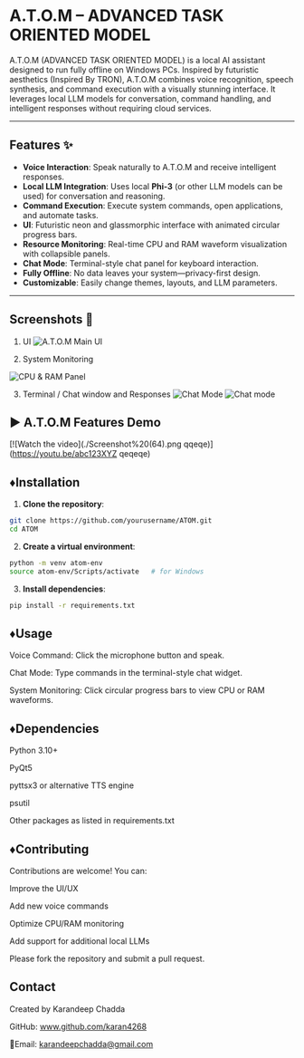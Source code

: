 # A.T.O.M – ADVANCED TASK ORIENTED MODEL 

A.T.O.M (ADVANCED TASK ORIENTED MODEL) is a local AI assistant designed to run fully offline on Windows PCs. 
Inspired by futuristic aesthetics (Inspired By TRON), A.T.O.M combines voice recognition, speech synthesis, and command execution with a visually stunning interface.
It leverages local LLM models for conversation, command handling, and intelligent responses without requiring cloud services.

---

## Features ✨

- **Voice Interaction**: Speak naturally to A.T.O.M and receive intelligent responses.  
- **Local LLM Integration**: Uses local **Phi-3** (or other LLM models can be used) for conversation and reasoning.  
- **Command Execution**: Execute system commands, open applications, and automate tasks.  
- **UI**: Futuristic neon and glassmorphic interface with animated circular progress bars.  
- **Resource Monitoring**: Real-time CPU and RAM waveform visualization with collapsible panels.  
- **Chat Mode**: Terminal-style chat panel for keyboard interaction.  
- **Fully Offline**: No data leaves your system—privacy-first design.  
- **Customizable**: Easily change themes, layouts, and LLM parameters.

---

## Screenshots 📸

 1. UI
![A.T.O.M Main UI](https://private-user-images.githubusercontent.com/132059932/488887579-056b8187-fd88-4c9f-a3be-66119a517660.png?jwt=eyJ0eXAiOiJKV1QiLCJhbGciOiJIUzI1NiJ9.eyJpc3MiOiJnaXRodWIuY29tIiwiYXVkIjoicmF3LmdpdGh1YnVzZXJjb250ZW50LmNvbSIsImtleSI6ImtleTUiLCJleHAiOjE3NTc2OTEwNzgsIm5iZiI6MTc1NzY5MDc3OCwicGF0aCI6Ii8xMzIwNTk5MzIvNDg4ODg3NTc5LTA1NmI4MTg3LWZkODgtNGM5Zi1hM2JlLTY2MTE5YTUxNzY2MC5wbmc_WC1BbXotQWxnb3JpdGhtPUFXUzQtSE1BQy1TSEEyNTYmWC1BbXotQ3JlZGVudGlhbD1BS0lBVkNPRFlMU0E1M1BRSzRaQSUyRjIwMjUwOTEyJTJGdXMtZWFzdC0xJTJGczMlMkZhd3M0X3JlcXVlc3QmWC1BbXotRGF0ZT0yMDI1MDkxMlQxNTI2MThaJlgtQW16LUV4cGlyZXM9MzAwJlgtQW16LVNpZ25hdHVyZT02MjNlOWVkYjJmMDVjZTJlZTYwMGM4YmNkOThmNTFlZDI3YTcxNjUwZjU4NTVmNTA2ZDY3YTJlNzMxNzE2M2ZiJlgtQW16LVNpZ25lZEhlYWRlcnM9aG9zdCJ9.OdIvQnmzFE7UCG-P8KJFd3Zflt1-c5PBGVj46xE2gDE)

2. System Monitoring

![CPU & RAM Panel](https://private-user-images.githubusercontent.com/132059932/488887837-ac377cfa-d6e2-43a8-bad6-86eb628339fb.png?jwt=eyJ0eXAiOiJKV1QiLCJhbGciOiJIUzI1NiJ9.eyJpc3MiOiJnaXRodWIuY29tIiwiYXVkIjoicmF3LmdpdGh1YnVzZXJjb250ZW50LmNvbSIsImtleSI6ImtleTUiLCJleHAiOjE3NTc2OTEyMjgsIm5iZiI6MTc1NzY5MDkyOCwicGF0aCI6Ii8xMzIwNTk5MzIvNDg4ODg3ODM3LWFjMzc3Y2ZhLWQ2ZTItNDNhOC1iYWQ2LTg2ZWI2MjgzMzlmYi5wbmc_WC1BbXotQWxnb3JpdGhtPUFXUzQtSE1BQy1TSEEyNTYmWC1BbXotQ3JlZGVudGlhbD1BS0lBVkNPRFlMU0E1M1BRSzRaQSUyRjIwMjUwOTEyJTJGdXMtZWFzdC0xJTJGczMlMkZhd3M0X3JlcXVlc3QmWC1BbXotRGF0ZT0yMDI1MDkxMlQxNTI4NDhaJlgtQW16LUV4cGlyZXM9MzAwJlgtQW16LVNpZ25hdHVyZT1kYzEyM2MyZmYzYWIyNjg5MTY0NjJkMjEzNjJmZWY5OTcwZDhjOTcwYjYwZjgwY2QyMDEyYWE4NmJkODU5NjgxJlgtQW16LVNpZ25lZEhlYWRlcnM9aG9zdCJ9.85k6OxoQ_T5u0WFR1BGzKBF_W55i2wOxXaDFAtIhBmA)

3. Terminal / Chat window and Responses 
![Chat Mode](https://private-user-images.githubusercontent.com/132059932/488888016-0d64c8d4-6cfe-49b3-8878-a2c5dbb32254.png?jwt=eyJ0eXAiOiJKV1QiLCJhbGciOiJIUzI1NiJ9.eyJpc3MiOiJnaXRodWIuY29tIiwiYXVkIjoicmF3LmdpdGh1YnVzZXJjb250ZW50LmNvbSIsImtleSI6ImtleTUiLCJleHAiOjE3NTc2OTEyMjgsIm5iZiI6MTc1NzY5MDkyOCwicGF0aCI6Ii8xMzIwNTk5MzIvNDg4ODg4MDE2LTBkNjRjOGQ0LTZjZmUtNDliMy04ODc4LWEyYzVkYmIzMjI1NC5wbmc_WC1BbXotQWxnb3JpdGhtPUFXUzQtSE1BQy1TSEEyNTYmWC1BbXotQ3JlZGVudGlhbD1BS0lBVkNPRFlMU0E1M1BRSzRaQSUyRjIwMjUwOTEyJTJGdXMtZWFzdC0xJTJGczMlMkZhd3M0X3JlcXVlc3QmWC1BbXotRGF0ZT0yMDI1MDkxMlQxNTI4NDhaJlgtQW16LUV4cGlyZXM9MzAwJlgtQW16LVNpZ25hdHVyZT1lMmY3YTBmOTc2NWM1ZDMwNDhhNzg1MWVjOTk1ZGFkZjY5ZmQzZWFiMDNjZDliNTY2YjgyZjc1ODJkYmQzOTNkJlgtQW16LVNpZ25lZEhlYWRlcnM9aG9zdCJ9.C7c9a2iCXFrugqquQp4epvpnCyTlUBsv_G0-_1AHT5c)
![Chat mode](https://private-user-images.githubusercontent.com/132059932/488888117-1be2d4b5-b110-4830-a39b-5a915b93599a.png?jwt=eyJ0eXAiOiJKV1QiLCJhbGciOiJIUzI1NiJ9.eyJpc3MiOiJnaXRodWIuY29tIiwiYXVkIjoicmF3LmdpdGh1YnVzZXJjb250ZW50LmNvbSIsImtleSI6ImtleTUiLCJleHAiOjE3NTc2OTEyMjgsIm5iZiI6MTc1NzY5MDkyOCwicGF0aCI6Ii8xMzIwNTk5MzIvNDg4ODg4MTE3LTFiZTJkNGI1LWIxMTAtNDgzMC1hMzliLTVhOTE1YjkzNTk5YS5wbmc_WC1BbXotQWxnb3JpdGhtPUFXUzQtSE1BQy1TSEEyNTYmWC1BbXotQ3JlZGVudGlhbD1BS0lBVkNPRFlMU0E1M1BRSzRaQSUyRjIwMjUwOTEyJTJGdXMtZWFzdC0xJTJGczMlMkZhd3M0X3JlcXVlc3QmWC1BbXotRGF0ZT0yMDI1MDkxMlQxNTI4NDhaJlgtQW16LUV4cGlyZXM9MzAwJlgtQW16LVNpZ25hdHVyZT00Njk3Yjk2MTcyNzMwNmVmYTQ0ZjU1MTM2Mzc1OWUyZWFiNzBjYzkwODU5YjljYjJjMTJhNzI1NzE1MGE3MzIyJlgtQW16LVNpZ25lZEhlYWRlcnM9aG9zdCJ9.1OxxIAUwy1s2Hnz93l3aQTHR1UB2FHTrO72rIZx3z8M)

## ▶️ A.T.O.M Features Demo

[![Watch the video](./Screenshot%20(64).png qqeqe)](https://youtu.be/abc123XYZ        qeqeqe)


##  ♦️Installation

1. **Clone the repository**:

```bash
git clone https://github.com/yourusername/ATOM.git
cd ATOM
```
2. **Create a virtual environment**:

```bash
python -m venv atom-env
source atom-env/Scripts/activate   # for Windows
```
3. **Install dependencies**:
```bash
pip install -r requirements.txt
```

## ♦️Usage

Voice Command: Click the microphone button and speak.

Chat Mode: Type commands in the terminal-style chat widget.

System Monitoring: Click circular progress bars to view CPU or RAM waveforms.

## ♦️Dependencies

Python 3.10+

PyQt5

pyttsx3 or alternative TTS engine

psutil

Other packages as listed in requirements.txt

## ♦️Contributing

Contributions are welcome! You can:

Improve the UI/UX

Add new voice commands

Optimize CPU/RAM monitoring

Add support for additional local LLMs

Please fork the repository and submit a pull request.

## Contact

Created by Karandeep Chadda

GitHub: www.github.com/karan4268

📩Email: karandeepchadda@gmail.com
